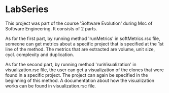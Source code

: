 # LabSeries

This project was part of the course 'Software Evolution' during Msc of Software Engineering. It consists of 2 parts.

As for the first part, by running method 'runMetrics' in softMetrics.rsc file, someone can get metrics about a specific
project that is specified at the 1st line of the method. The metrics that are extracted are volume, unit size, cycl. complexity
and duplication.

As for the second part, by running method 'runVisualization' in visualization.rsc file, the user can get a visualization of the
clones that were found in a specific project. The project can again be specified in the beginning of this method. A documentation
about how the visualization works can be found in visualization.rsc file.
